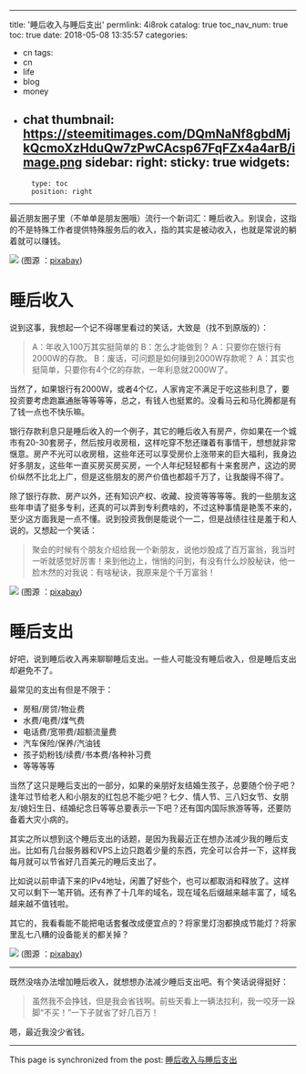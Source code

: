
---
title: '睡后收入与睡后支出'
permlink: 4i8rok
catalog: true
toc_nav_num: true
toc: true
date: 2018-05-08 13:35:57
categories:
- cn
tags:
- cn
- life
- blog
- money
- chat
thumbnail: https://steemitimages.com/DQmNaNf8gbdMjkQcmoXzHduQw7zPwCAcsp67FqFZx4a4arB/image.png
sidebar:
    right:
        sticky: true
widgets:
    -
        type: toc
        position: right
---


最近朋友圈子里（不单单是朋友圈哦）流行一个新词汇：睡后收入。别误会，这指的不是特殊工作者提供特殊服务后的收入，指的其实是被动收入，也就是常说的躺着就可以赚钱。

![](https://steemitimages.com/DQmNaNf8gbdMjkQcmoXzHduQw7zPwCAcsp67FqFZx4a4arB/image.png)
(图源 ：[pixabay](https://pixabay.com))

# 睡后收入

说到这事，我想起一个记不得哪里看过的笑话，大致是（找不到原版的）：
>A：年收入100万其实挺简单的
B：怎么才能做到？
A：只要你在银行有2000W的存款。
B：废话，可问题是如何赚到2000W存款呢？
A：其实也挺简单，只要你有4个亿的存款，一年利息就2000W了。

当然了，如果银行有2000W，或者4个亿，人家肯定不满足于吃这些利息了，要投资要考虑跑赢通胀等等等等，总之，有钱人也挺累的。没看马云和马化腾都是有了钱一点也不快乐嘛。

银行存款利息只是睡后收入的一个例子，其它的睡后收入有房产，你如果在一个城市有20-30套房子，然后按月收房租，这样吃穿不愁还赚着有事情干，想想就非常惬意。房产不光可以收房租，这些年还可以享受房价上涨带来的巨大福利，我身边好多朋友，这些年一直买房买房买房，一个人年纪轻轻都有十来套房产，这边的房价纵然不比北上广，但是这些朋友的房产价值也都超千万了，让我酸得不得了。

除了银行存款、房产以外，还有知识产权、收藏、投资等等等等。我的一些朋友这些年申请了挺多专利，还真的可以弄到专利费啥的，不过这种事情是艳羡不来的，至少这方面我是一点不懂。说到投资我倒是能说个一二，但是战绩往往是羞于和人说的。又想起一个笑话：
>聚会的时候有个朋友介绍给我一个新朋友，说他炒股成了百万富翁，我当时一听就感觉好厉害！来到他边上，悄悄的问到，有没有什么炒股秘诀，他一脸木然的对我说：有啥秘诀，我原来是个千万富翁！

![](https://steemitimages.com/DQmRrd6RXs9JtbqGEwQR3mq9894RZ8VhtAu4d9fY9Re9jQW/image.png)
(图源 ：[pixabay](https://pixabay.com))

# 睡后支出

好吧，说到睡后收入再来聊聊睡后支出。一些人可能没有睡后收入，但是睡后支出却避免不了。

最常见的支出有但是不限于：
* 房租/房贷/物业费
* 水费/电费/煤气费
* 电话费/宽带费/超额流量费
* 汽车保险/保养/汽油钱
* 孩子奶粉钱/续费/书本费/各种补习费
* 等等等等

当然了这只是睡后支出的一部分，如果的亲朋好友结婚生孩子，总要随个份子吧？逢年过节给老人和小朋友的红包总不能少吧？七夕、情人节、三八妇女节、女朋友/媳妇生日、结婚纪念日等等总要表示一下吧？还有国内国际旅游等等，还要防备着大灾小病的。

其实之所以想到这个睡后支出的话题，是因为我最近正在想办法减少我的睡后支出。比如有几台服务器和VPS上边只跑着少量的东西，完全可以合并一下，这样我每月就可以节省好几百美元的睡后支出了。

比如说以前申请下来的IPv4地址，闲置了好些个，也可以都取消和释放了。这样又可以剩下一笔开销。还有养了十几年的域名，现在域名后缀越来越丰富了，域名越来越不值钱啦。

其它的，我看看能不能把电话套餐改成便宜点的？将家里灯泡都换成节能灯？将家里乱七八糟的设备能关的都关掉？

![](https://steemitimages.com/DQmNuZBYVzhToiL8Y5zWwSmG3bCnrchW4rkuqwXWJBD6mS3/image.png)
(图源 ：[pixabay](https://pixabay.com))

---

既然没啥办法增加睡后收入，就想想办法减少睡后支出吧。有个笑话说得挺好：
>虽然我不会挣钱，但是我会省钱啊。前些天看上一辆法拉利，我一咬牙一跺脚“不买！”一下子就省了好几百万！

嗯，最近我没少省钱。

- - -

This page is synchronized from the post: [睡后收入与睡后支出](https://steemit.com/@oflyhigh/4i8rok)

